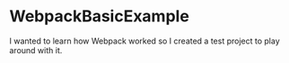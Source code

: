 # WebpackBasicExample

I wanted to learn how Webpack worked so I created a test project to play around with it. 
